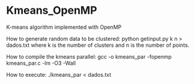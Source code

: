 # Kmeans_OpenMP
K-means algorithm implemented with OpenMP


How to generate random data to be clustered:
python getinput.py k n > dados.txt
where k is the number of clusters and n is the number of points.

How to compile the kmeans parallel:
gcc -o kmeans_par -fopenmp kmeans_par.c -lm -O3 -Wall

How to execute:
./kmeans_par < dados.txt
